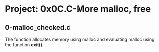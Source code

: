 # Project: 0x0C.C-More malloc, free

## 0-malloc_checked.c

The function allocates memory using malloc and evaluating malloc using the function **exit()**.